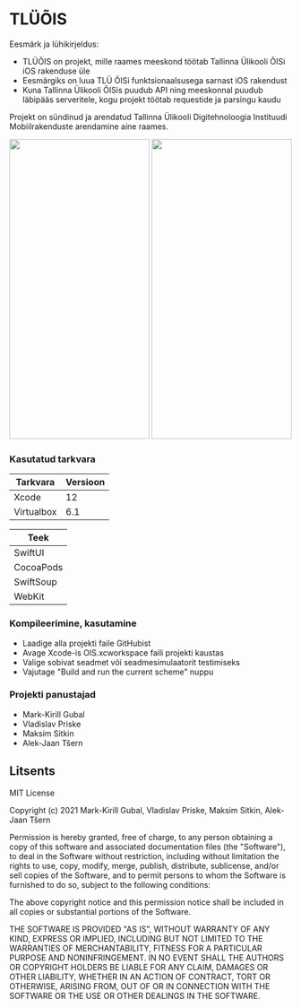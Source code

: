 # TLÜÕIS

Eesmärk ja lühikirjeldus:

  - TLÜÕIS on projekt, mille raames meeskond töötab Tallinna Ülikooli ÕISi iOS rakenduse üle
  - Eesmärgiks on luua TLÜ ÕISi funktsionaalsusega sarnast iOS rakendust 
  - Kuna Tallinna Ülikooli ÕISis puudub API ning meeskonnal puudub läbipääs serveritele, kogu projekt töötab requestide ja parsingu kaudu
  
  Projekt on sündinud ja arendatud Tallinna Ülikooli Digitehnoloogia Instituudi Mobiilrakenduste arendamine aine raames.

<p align=center>
 <img src="https://cdn.discordapp.com/attachments/813108684028510208/820782978610233424/image0.png" width="250" height="535">  <img src="https://media.discordapp.net/attachments/763628368398516235/841301180613132308/unknown.png" width="250" height="535" |
</p>

### Kasutatud tarkvara

| Tarkvara | Versioon |
| ------ | ------ |
| Xcode | 12 |
| Virtualbox | 6.1 |

| Teek | 
| ------ |
| SwiftUI |
| CocoaPods |
| SwiftSoup | 
| WebKit | 

### Kompileerimine, kasutamine

- Laadige alla projekti faile GitHubist
- Avage Xcode-is OIS.xcworkspace faili projekti kaustas
- Valige sobivat seadmet või seadmesimulaatorit testimiseks
- Vajutage "Build and run the current scheme" nuppu

### Projekti panustajad
- Mark-Kirill Gubal
- Vladislav Priske
- Maksim Sitkin
- Alek-Jaan Tšern

Litsents
----

MIT License

Copyright (c) 2021 Mark-Kirill Gubal, Vladislav Priske, Maksim Sitkin, Alek-Jaan Tšern

Permission is hereby granted, free of charge, to any person obtaining a copy
of this software and associated documentation files (the "Software"), to deal
in the Software without restriction, including without limitation the rights
to use, copy, modify, merge, publish, distribute, sublicense, and/or sell
copies of the Software, and to permit persons to whom the Software is
furnished to do so, subject to the following conditions:

The above copyright notice and this permission notice shall be included in all
copies or substantial portions of the Software.

THE SOFTWARE IS PROVIDED "AS IS", WITHOUT WARRANTY OF ANY KIND, EXPRESS OR
IMPLIED, INCLUDING BUT NOT LIMITED TO THE WARRANTIES OF MERCHANTABILITY,
FITNESS FOR A PARTICULAR PURPOSE AND NONINFRINGEMENT. IN NO EVENT SHALL THE
AUTHORS OR COPYRIGHT HOLDERS BE LIABLE FOR ANY CLAIM, DAMAGES OR OTHER
LIABILITY, WHETHER IN AN ACTION OF CONTRACT, TORT OR OTHERWISE, ARISING FROM,
OUT OF OR IN CONNECTION WITH THE SOFTWARE OR THE USE OR OTHER DEALINGS IN THE
SOFTWARE.

